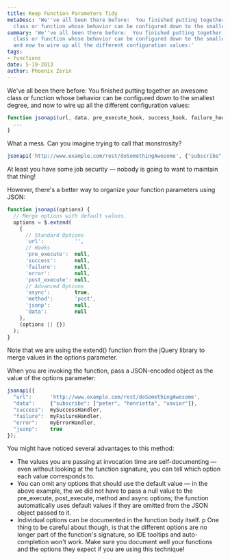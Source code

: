 ```yaml
---
title: Keep Function Parameters Tidy
metaDesc: 'We''ve all been there before:  You finished putting together an awesome
  class or function whose behavior can be configured down to the smallest degree...'
summary: 'We''ve all been there before:  You finished putting together an awesome
  class or function whose behavior can be configured down to the smallest degree,
  and now to wire up all the different configuration values:'
tags:
- functions
date: 5-19-2013
author: Phoenix Zerin
---
```

We've all been there before:  You finished putting together an awesome class or function whose behavior can be configured down to the smallest degree, and now to wire up all the different configuration values:

```js
function jsonapi(url, data, pre_execute_hook, success_hook, failure_hook, error_hook, post_execute_hook, async, method, jsonp) {
  ...
}
```

What a mess.  Can you imagine trying to call that monstrosity?

```js
jsonapi('http://www.example.com/rest/doSomethingAwesome', {"subscribe": ["peter", "henrietta", "xavier"]}, null, mySuccessHandler, myFailureHandler, myErrorHandler, null, null, null, true);
```

At least you have some job security — nobody is going to want to maintain that thing!

However, there's a better way to organize your function parameters using JSON:

```js
function jsonapi(options) {
  // Merge options with default values.
  options = $.extend(
    {
      // Standard Options
      'url':          '',
      // Hooks
      'pre_execute':  null,
      'success':      null,
      'failure':      null,
      'error':        null,
      'post_execute': null,
      // Advanced Options
      'async':        true,
      'method':       'post',
      'jsonp':        null,
      'data':         null
    },
    (options || {})
  );
}
```

Note that we are using the extend() function from the jQuery library to merge values in the options parameter.

When you are invoking the function, pass a JSON-encoded object as the value of the options parameter:

```js
jsonapi({
  "url":      'http://www.example.com/rest/doSomethingAwesome',
  "data":     {"subscribe": ["peter", "henrietta", "xavier"]},
  "success":  mySuccessHandler,
  "failure":  myFailureHandler,
  "error":    myErrorHandler, 
  "jsonp":    true
});
```

You might have noticed several advantages to this method:

* The values you are passing at invocation time are self-documenting — even without looking at the function signature, you can tell which option each value corresponds to.
* You can omit any options that should use the default value — in the above example, the we did not have to pass a null value to the pre_execute, post_execute, method and async options; the function automatically uses default values if they are omitted from the JSON object passed to it.
* Individual options can be documented in the function body itself.
p One thing to be careful about though, is that the different options are no longer part of the function's signature, so IDE tooltips and auto-completion won't work.  Make sure you document well your functions and the options they expect if you are using this technique!

